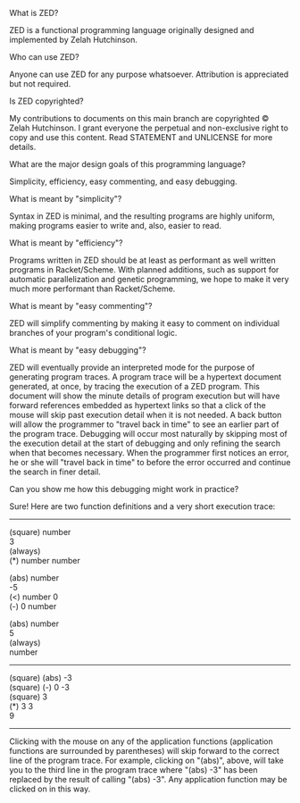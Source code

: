 What is ZED?

ZED is a functional programming language originally designed and implemented by Zelah Hutchinson.

Who can use ZED?

Anyone can use ZED for any purpose whatsoever. Attribution is appreciated but not required.

Is ZED copyrighted?

My contributions to documents on this main branch are copyrighted © Zelah Hutchinson. I grant everyone the perpetual and non-exclusive right to copy and use this content. Read STATEMENT and UNLICENSE for more details.

What are the major design goals of this programming language?

Simplicity, efficiency, easy commenting, and easy debugging.

What is meant by "simplicity"?

Syntax in ZED is minimal, and the resulting programs are highly uniform, making programs easier to write and, also, easier to read.

What is meant by "efficiency"?

Programs written in ZED should be at least as performant as well written programs in Racket/Scheme. With planned additions, such as support for automatic parallelization and genetic programming, we hope to make it very much more performant than Racket/Scheme.

What is meant by "easy commenting"?

ZED will simplify commenting by making it easy to comment on individual branches of your program's conditional logic.

What is meant by "easy debugging"?

ZED will eventually provide an interpreted mode for the purpose of generating program traces. A program trace will be a hypertext document generated, at once, by tracing the execution of a ZED program. This document will show the minute details of program execution but will have forward references embedded as hypertext links so that a click of the mouse will skip past execution detail when it is not needed. A back button will allow the programmer to "travel back in time" to see an earlier part of the program trace. Debugging will occur most naturally by skipping most of the execution detail at the start of debugging and only refining the search when that becomes necessary. When the programmer first notices an error, he or she will "travel back in time" to before the error occurred and continue the search in finer detail.

Can you show me how this debugging might work in practice?

Sure! Here are two function definitions and a very short execution trace:

----------------------------------------

(square) number   
3   
(always)   
(*) number number   

(abs) number   
-5   
(<) number 0   
(-) 0 number   

(abs) number   
5   
(always)   
number   

----------------------------------------

(square) (abs) -3   
(square) (-) 0 -3   
(square) 3   
(*) 3 3   
9   

----------------------------------------

Clicking with the mouse on any of the application functions (application functions are surrounded by parentheses) will skip forward to the correct line of the program trace. For example, clicking on "(abs)", above, will take you to the third line in the program trace where "(abs) -3" has been replaced by the result of calling "(abs) -3". Any application function may be clicked on in this way.
